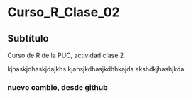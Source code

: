 # Curso_R_Clase_02

## Subtítulo 

Curso de R de la PUC, actividad clase 2

kjhaskjdhaskjdajkhs
kjahsjkdhasjkdhhkajds
akshdkjhashjkda

### nuevo cambio, desde github

